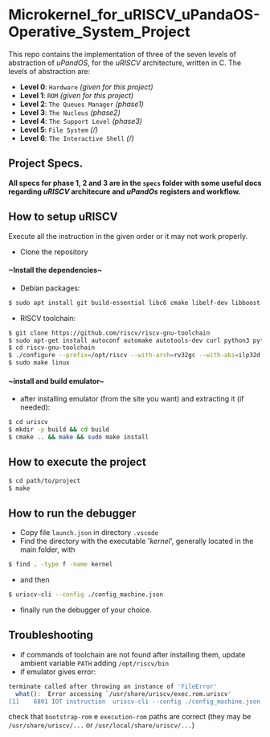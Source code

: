 # Microkernel_for_uRISCV_uPandaOS-Operative_System_Project
This repo contains the implementation of three of the seven levels of abstraction of *uPandOS*, for the *uRISCV* architecture, written in C. 
The  levels of abstraction are:
- **Level 0**: `Hardware` *(given for this project)*
- **Level 1**: `ROM` *(given for this project)*
- **Level 2**: `The Queues Manager` *(phase1)*
- **Level 3**: `The Nucleus` *(phase2)*
- **Level 4**: `The Support Level` *(phase3)*
- **Level 5**: `File System` *(/)*
- **Level 6**: `The Interactive Shell` *(/)*

## Project Specs.
**All specs for phase 1, 2 and 3 are in the `specs` folder with some useful docs regarding *uRISCV* architecure and *uPandOs* registers and workflow.**

## How to setup uRISCV 
Execute all the instruction in the given order or it may not work properly.
- Clone the repository
#### ~Install the dependencies~
- Debian packages:
```sh
$ sudo apt install git build-essential libc6 cmake libelf-dev libboost-dev libboost-program-options-dev libsigc++-2.0-dev gcc-riscv64-unknown-elf
```
- RISCV toolchain:
```sh
$ git clone https://github.com/riscv/riscv-gnu-toolchain
$ sudo apt-get install autoconf automake autotools-dev curl python3 python3-pip libmpc-dev libmpfr-dev libgmp-dev gawk build-essential bison flex texinfo gperf libtool patchutils bc zlib1g-dev libexpat-dev ninja-build git cmake libglib2.0-dev
$ cd riscv-gnu-toolchain
$ ./configure --prefix=/opt/riscv --with-arch=rv32gc --with-abi=ilp32d
$ sudo make linux
```
#### ~install and build emulator~
- after installing emulator (from the site you want) and extracting it (if needed):
```sh
$ cd uriscv
$ mkdir -p build && cd build
$ cmake .. && make && sudo make install 
```

## How to execute the project
```sh
$ cd path/to/project
$ make
```
## How to run the debugger
- Copy file `launch.json` in directory `.vscode`
- Find the directory with the executable '*kernel*', generally located in the main folder, with
```sh
$ find . -type f -name kernel  
```
- and then
```sh
$ uriscv-cli --config ./config_machine.json
```
- finally run the debugger of your choice.

## Troubleshooting
- if commands of toolchain are not found after installing them, update ambient variable `PATH` adding `/opt/riscv/bin`
- if emulator gives error:
```sh
terminate called after throwing an instance of 'FileError'
  what():  Error accessing `/usr/share/uriscv/exec.rom.uriscv'
[1]    6801 IOT instruction  uriscv-cli --config ./config_machine.json
```
check that `bootstrap-rom` e `execution-rom` paths are correct (they may be `/usr/share/uriscv/...` or `/usr/local/share/uriscv/...`)
